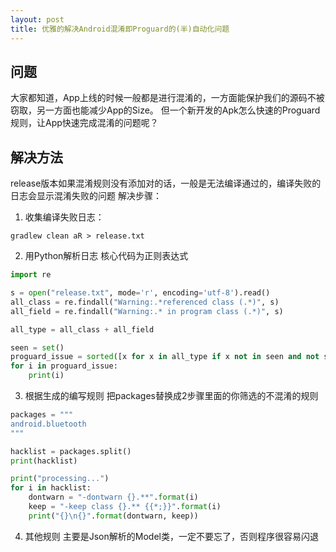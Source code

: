 ```yaml
---
layout: post
title: 优雅的解决Android混淆即Proguard的(半)自动化问题
---
```


## 问题
大家都知道，App上线的时候一般都是进行混淆的，一方面能保护我们的源码不被窃取，另一方面也能减少App的Size。
但一个新开发的Apk怎么快速的Proguard规则，让App快速完成混淆的问题呢？

## 解决方法
release版本如果混淆规则没有添加对的话，一般是无法编译通过的，编译失败的日志会显示混淆失败的问题
解决步骤：

1. 收集编译失败日志：

```
gradlew clean aR > release.txt
```

2. 用Python解析日志
核心代码为正则表达式

```python
import re

s = open("release.txt", mode='r', encoding='utf-8').read()
all_class = re.findall("Warning:.*referenced class (.*)", s)
all_field = re.findall("Warning:.* in program class (.*)", s)

all_type = all_class + all_field

seen = set()
proguard_issue = sorted([x for x in all_type if x not in seen and not seen.add(x)])
for i in proguard_issue:
    print(i)
```

3. 根据生成的编写规则
把packages替换成2步骤里面的你筛选的不混淆的规则

```python
packages = """
android.bluetooth
"""

hacklist = packages.split()
print(hacklist)

print("processing...")
for i in hacklist:
    dontwarn = "-dontwarn {}.**".format(i)
    keep = "-keep class {}.** {{*;}}".format(i)
    print("{}\n{}".format(dontwarn, keep))
```

4. 其他规则
主要是Json解析的Model类，一定不要忘了，否则程序很容易闪退
